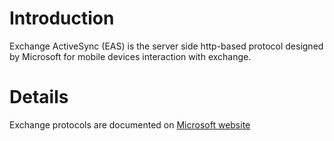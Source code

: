 # Introduction #

Exchange ActiveSync (EAS) is the server side http-based protocol designed by Microsoft for mobile devices interaction with exchange.


# Details #

Exchange protocols are documented on [Microsoft website](http://msdn.microsoft.com/en-us/library/cc425499.aspx)